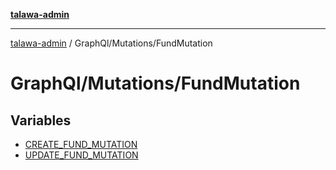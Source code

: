 [**talawa-admin**](../../../README.md)

***

[talawa-admin](../../../modules.md) / GraphQl/Mutations/FundMutation

# GraphQl/Mutations/FundMutation

## Variables

- [CREATE\_FUND\_MUTATION](variables/CREATE_FUND_MUTATION.md)
- [UPDATE\_FUND\_MUTATION](variables/UPDATE_FUND_MUTATION.md)
